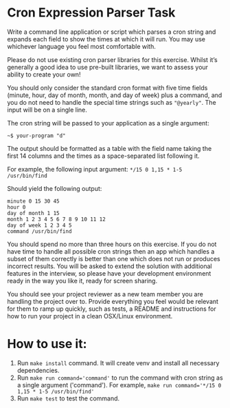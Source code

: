# Cron Expression Parser Task

Write a command line application or script which parses a cron string and expands each field
to show the times at which it will run. You may use whichever language you feel most
comfortable with.

Please do not use existing cron parser libraries for this exercise. Whilst it’s generally a good
idea to use pre-built libraries, we want to assess your ability to create your own!

You should only consider the standard cron format with five time fields (minute, hour, day of
month, month, and day of week) plus a command, and you do not need to handle the special
time strings such as `"@yearly"`. The input will be on a single line.

The cron string will be passed to your application as a single argument:

`~$ your-program "d"`

The output should be formatted as a table with the field name taking the first 14 columns and
the times as a space-separated list following it.

For example, the following input argument:
`*/15 0 1,15 * 1-5 /usr/bin/find`

Should yield the following output:
```
minute 0 15 30 45
hour 0
day of month 1 15
month 1 2 3 4 5 6 7 8 9 10 11 12
day of week 1 2 3 4 5
command /usr/bin/find
```

You should spend no more than three hours on this exercise. If you do not have time to
handle all possible cron strings then an app which handles a subset of them correctly is
better than one which does not run or produces incorrect results. You will be asked to extend
the solution with additional features in the interview, so please have your development
environment ready in the way you like it, ready for screen sharing.

You should see your project reviewer as a new team member you are handling the project
over to. Provide everything you feel would be relevant for them to ramp up quickly, such as tests, a README and instructions for how to run your project in a clean OSX/Linux environment.

# How to use it:
 1. Run `make install` command. It will create venv and install all necessary dependencies.
 2. Run `make run command='command'` to run the command with cron string as a single argument ('command'). For example, `make run command='*/15 0 1,15 * 1-5 /usr/bin/find'`
 3. Run `make test` to test the command.
